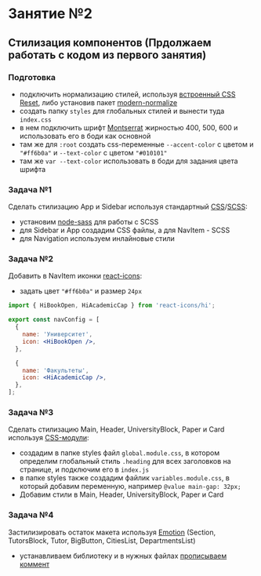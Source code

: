 # Занятие №2

## Стилизация компонентов (Прдолжаем работать с кодом из первого занятия)

### Подготовка

- подключить нормализацию стилей, используя
  [встроенный CSS Reset](https://create-react-app.dev/docs/adding-css-reset/),
  либо установив пакет
  [modern-normalize](https://github.com/sindresorhus/modern-normalize)
- создать папку `styles` для глобальных стилей и вынести туда `index.css`
- в нем подключить шрифт
  [Montserrat](https://fonts.google.com/specimen/Montserrat) жирностью 400, 500,
  600 и использовать его в боди как основной
- там же для `:root` создать css-переменные `--accent-color` с цветом и
  `"#ff6b0a"` и `--text-color` с цветом `"#010101"`
- там же `var --text-color` использовать в боди для задания цвета шрифта

### Задача №1

Сделать стилизацию App и Sidebar используя стандартный
[CSS](https://create-react-app.dev/docs/adding-a-stylesheet)/[SCSS](https://create-react-app.dev/docs/adding-a-sass-stylesheet/):

- установим
  [node-sass](https://create-react-app.dev/docs/adding-a-sass-stylesheet/) для
  работы с SCSS
- для Sidebar и Арр создадим CSS файлы, а для NavItem - SCSS
- для Navigation используем инлайновые стили

### Задача №2

Добавить в NavItem иконки
[react-icons](https://react-icons.github.io/react-icons/):

- задать цвет `"#ff6b0a"` и размер `24px`

```jsx
import { HiBookOpen, HiAcademicCap } from 'react-icons/hi';

export const navConfig = [
  {
    name: 'Университет',
    icon: <HiBookOpen />,
  },

  {
    name: 'Факультеты',
    icon: <HiAcademicCap />,
  },
];
```

### Задача №3

Сделать стилизацию Main, Header, UniversityBlock, Paper и Card используя
[CSS-модули](https://create-react-app.dev/docs/adding-a-css-modules-stylesheet):

- создадим в папке styles файл `global.module.css`, в котором определим
  глобальный стиль `.heading` для всех заголовков на странице, и подключим его в
  `index.js`
- в папке styles также создадим файлик `variables.module.css`, в который добавим
  переменную, например `@value main-gap: 32px;`
- Добавим стили в Main, Header, UniversityBlock, Paper и Card

### Задача №4

Застилизировать остаток макета используя
[Emotion](https://emotion.sh/docs/introduction#react) (Section, TutorsBlock,
Tutor, BigButton, CitiesList, DepartmentsList)

- устанавливаем библиотеку и в нужных файлах
  [прописываем коммент](https://emotion.sh/docs/css-prop#jsx-pragma)

